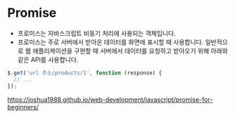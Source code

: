 # Promise
- 프로미스는 자바스크립트 비동기 처리에 사용되는 객체입니다.
- 프로미스는 주로 서버에서 받아온 데이터를 화면에 표시할 때 사용합니다. 일반적으로 웹 애플리케이션을 구현할 때 서버에서 데이터를 요청하고 받아오기 위해 아래와 같은 API를 사용합니다.
```javascript
$.get('url 주소/products/1', function (response) {
  // ...
});

```

https://joshua1988.github.io/web-development/javascript/promise-for-beginners/
